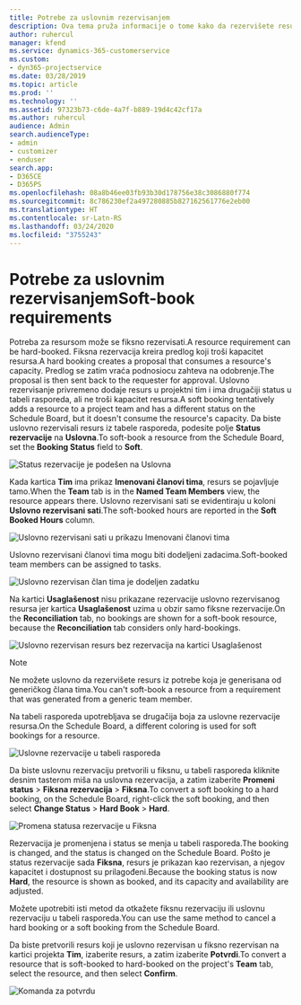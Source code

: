 ```yaml
---
title: Potrebe za uslovnim rezervisanjem
description: Ova tema pruža informacije o tome kako da rezervišete resurse prema potrebama za uslovnim rezervisanjem.
author: ruhercul
manager: kfend
ms.service: dynamics-365-customerservice
ms.custom:
- dyn365-projectservice
ms.date: 03/28/2019
ms.topic: article
ms.prod: ''
ms.technology: ''
ms.assetid: 97323b73-c6de-4a7f-b889-19d4c42cf17a
ms.author: ruhercul
audience: Admin
search.audienceType:
- admin
- customizer
- enduser
search.app:
- D365CE
- D365PS
ms.openlocfilehash: 08a8b46ee03fb93b30d178756e38c3086880f774
ms.sourcegitcommit: 8c786230ef2a497280885b827162561776e2eb00
ms.translationtype: HT
ms.contentlocale: sr-Latn-RS
ms.lasthandoff: 03/24/2020
ms.locfileid: "3755243"
---
```

# <a name="soft-book-requirements"></a><span data-ttu-id="18e2d-103">Potrebe za uslovnim rezervisanjem</span><span class="sxs-lookup"><span data-stu-id="18e2d-103">Soft-book requirements</span></span>

<span data-ttu-id="18e2d-104">Potreba za resursom može se fiksno rezervisati.</span><span class="sxs-lookup"><span data-stu-id="18e2d-104">A resource requirement can be hard-booked.</span></span> <span data-ttu-id="18e2d-105">Fiksna rezervacija kreira predlog koji troši kapacitet resursa.</span><span class="sxs-lookup"><span data-stu-id="18e2d-105">A hard booking creates a proposal that consumes a resource's capacity.</span></span> <span data-ttu-id="18e2d-106">Predlog se zatim vraća podnosiocu zahteva na odobrenje.</span><span class="sxs-lookup"><span data-stu-id="18e2d-106">The proposal is then sent back to the requester for approval.</span></span> <span data-ttu-id="18e2d-107">Uslovno rezervisanje privremeno dodaje resurs u projektni tim i ima drugačiji status u tabeli rasporeda, ali ne troši kapacitet resursa.</span><span class="sxs-lookup"><span data-stu-id="18e2d-107">A soft booking tentatively adds a resource to a project team and has a different status on the Schedule Board, but it doesn't consume the resource's capacity.</span></span> <span data-ttu-id="18e2d-108">Da biste uslovno rezervisali resurs iz tabele rasporeda, podesite polje **Status rezervacije** na **Uslovna**.</span><span class="sxs-lookup"><span data-stu-id="18e2d-108">To soft-book a resource from the Schedule Board, set the **Booking Status** field to **Soft**.</span></span>

![Status rezervacije je podešen na Uslovna](media/Resource-Management-image77.png)

<span data-ttu-id="18e2d-110">Kada kartica **Tim** ima prikaz **Imenovani članovi tima**, resurs se pojavljuje tamo.</span><span class="sxs-lookup"><span data-stu-id="18e2d-110">When the **Team** tab is in the **Named Team Members** view, the resource appears there.</span></span> <span data-ttu-id="18e2d-111">Uslovno rezervisani sati se evidentiraju u koloni **Uslovno rezervisani sati**.</span><span class="sxs-lookup"><span data-stu-id="18e2d-111">The soft-booked hours are reported in the **Soft Booked Hours** column.</span></span>

![Uslovno rezervisani sati u prikazu Imenovani članovi tima](media/Resource-Management-image78.png)

<span data-ttu-id="18e2d-113">Uslovno rezervisani članovi tima mogu biti dodeljeni zadacima.</span><span class="sxs-lookup"><span data-stu-id="18e2d-113">Soft-booked team members can be assigned to tasks.</span></span>

![Uslovno rezervisan član tima je dodeljen zadatku](media/Resource-Management-image79.png)

<span data-ttu-id="18e2d-115">Na kartici **Usaglašenost** nisu prikazane rezervacije uslovno rezervisanog resursa jer kartica **Usaglašenost** uzima u obzir samo fiksne rezervacije.</span><span class="sxs-lookup"><span data-stu-id="18e2d-115">On the **Reconciliation** tab, no bookings are shown for a soft-book resource, because the **Reconciliation** tab considers only hard-bookings.</span></span>

![Uslovno rezervisan resurs bez rezervacija na kartici Usaglašenost](media/Resource-Management-image80.png)

> [!NOTE]
> <span data-ttu-id="18e2d-117">Ne možete uslovno da rezervišete resurs iz potrebe koja je generisana od generičkog člana tima.</span><span class="sxs-lookup"><span data-stu-id="18e2d-117">You can't soft-book a resource from a requirement that was generated from a generic team member.</span></span>

<span data-ttu-id="18e2d-118">Na tabeli rasporeda upotrebljava se drugačija boja za uslovne rezervacije resursa.</span><span class="sxs-lookup"><span data-stu-id="18e2d-118">On the Schedule Board, a different coloring is used for soft bookings for a resource.</span></span>

![Uslovne rezervacije u tabeli rasporeda](media/Resource-Management-image81.png)

<span data-ttu-id="18e2d-120">Da biste uslovnu rezervaciju pretvorili u fiksnu, u tabeli rasporeda kliknite desnim tasterom miša na uslovna rezervacija, a zatim izaberite **Promeni status** \> **Fiksna rezervacija** \> **Fiksna**.</span><span class="sxs-lookup"><span data-stu-id="18e2d-120">To convert a soft booking to a hard booking, on the Schedule Board, right-click the soft booking, and then select **Change Status** \> **Hard Book** \> **Hard**.</span></span>

![Promena statusa rezervacije u Fiksna](media/Resource-Management-image82.png)

<span data-ttu-id="18e2d-122">Rezervacija je promenjena i status se menja u tabeli rasporeda.</span><span class="sxs-lookup"><span data-stu-id="18e2d-122">The booking is changed, and the status is changed on the Schedule Board.</span></span> <span data-ttu-id="18e2d-123">Pošto je status rezervacije sada **Fiksna**, resurs je prikazan kao rezervisan, a njegov kapacitet i dostupnost su prilagođeni.</span><span class="sxs-lookup"><span data-stu-id="18e2d-123">Because the booking status is now **Hard**, the resource is shown as booked, and its capacity and availability are adjusted.</span></span>

<span data-ttu-id="18e2d-124">Možete upotrebiti isti metod da otkažete fiksnu rezervaciju ili uslovnu rezervaciju u tabeli rasporeda.</span><span class="sxs-lookup"><span data-stu-id="18e2d-124">You can use the same method to cancel a hard booking or a soft booking from the Schedule Board.</span></span>

<span data-ttu-id="18e2d-125">Da biste pretvorili resurs koji je uslovno rezervisan u fiksno rezervisan na kartici projekta **Tim**, izaberite resurs, a zatim izaberite **Potvrdi**.</span><span class="sxs-lookup"><span data-stu-id="18e2d-125">To convert a resource that is soft-booked to hard-booked on the project's **Team** tab, select the resource, and then select **Confirm**.</span></span>

![Komanda za potvrdu](media/Resource-Management-image83.png)
